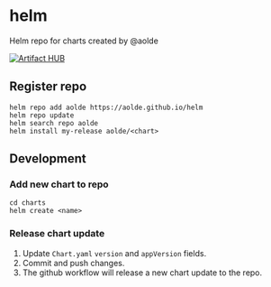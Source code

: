 # helm
Helm repo for charts created by @aolde

[![Artifact HUB](https://img.shields.io/endpoint?url=https://artifacthub.io/badge/repository/aolde)](https://artifacthub.io/packages/search?repo=aolde)


## Register repo

```
helm repo add aolde https://aolde.github.io/helm
helm repo update
helm search repo aolde
helm install my-release aolde/<chart>
```

## Development

### Add new chart to repo 

```
cd charts
helm create <name>
```

### Release chart update

1. Update `Chart.yaml` `version` and `appVersion` fields.
2. Commit and push changes.
3. The github workflow will release a new chart update to the repo.